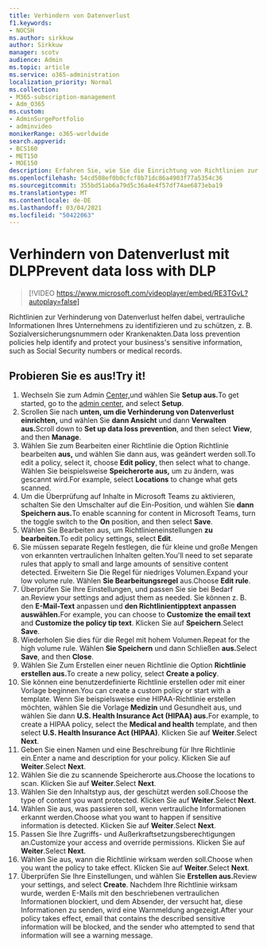 ```yaml
---
title: Verhindern von Datenverlust
f1.keywords:
- NOCSH
ms.author: sirkkuw
author: Sirkkuw
manager: scotv
audience: Admin
ms.topic: article
ms.service: o365-administration
localization_priority: Normal
ms.collection:
- M365-subscription-management
- Adm_O365
ms.custom:
- AdminSurgePortfolio
- adminvideo
monikerRange: o365-worldwide
search.appverid:
- BCS160
- MET150
- MOE150
description: Erfahren Sie, wie Sie die Einrichtung von Richtlinien zur Verhinderung von Datenverlust verwalten.
ms.openlocfilehash: 54cd508ef0b0cfcf8b71dc86a4903f77a5354c36
ms.sourcegitcommit: 355bd51ab6a79d5c36a4e4f57df74ae6873eba19
ms.translationtype: MT
ms.contentlocale: de-DE
ms.lasthandoff: 03/04/2021
ms.locfileid: "50422063"
---
```

# <a name="prevent-data-loss-with-dlp"></a><span data-ttu-id="fd31b-103">Verhindern von Datenverlust mit DLP</span><span class="sxs-lookup"><span data-stu-id="fd31b-103">Prevent data loss with DLP</span></span>

> [!VIDEO https://www.microsoft.com/videoplayer/embed/RE3TGvL?autoplay=false]

<span data-ttu-id="fd31b-104">Richtlinien zur Verhinderung von Datenverlust helfen dabei, vertrauliche Informationen Ihres Unternehmens zu identifizieren und zu schützen, z. B. Sozialversicherungsnummern oder Krankenakten.</span><span class="sxs-lookup"><span data-stu-id="fd31b-104">Data loss prevention policies help identify and protect your business's sensitive information, such as Social Security numbers or medical records.</span></span> 

## <a name="try-it"></a><span data-ttu-id="fd31b-105">Probieren Sie es aus!</span><span class="sxs-lookup"><span data-stu-id="fd31b-105">Try it!</span></span>

1. <span data-ttu-id="fd31b-106">Wechseln Sie zum Admin [Center,](https://admin.microsoft.com)und wählen Sie **Setup aus.**</span><span class="sxs-lookup"><span data-stu-id="fd31b-106">To get started, go to the [admin center](https://admin.microsoft.com), and select **Setup**.</span></span>
1. <span data-ttu-id="fd31b-107">Scrollen Sie nach **unten, um die Verhinderung von Datenverlust einrichten,** und wählen Sie **dann Ansicht** und dann **Verwalten aus.**</span><span class="sxs-lookup"><span data-stu-id="fd31b-107">Scroll down to **Set up data loss prevention**, and then select **View**, and then **Manage**.</span></span>
1. <span data-ttu-id="fd31b-108">Wählen Sie zum Bearbeiten einer Richtlinie die Option Richtlinie bearbeiten **aus,** und wählen Sie dann aus, was geändert werden soll.</span><span class="sxs-lookup"><span data-stu-id="fd31b-108">To edit a policy, select it, choose **Edit policy**, then select what to change.</span></span> <span data-ttu-id="fd31b-109">Wählen Sie beispielsweise **Speicherorte aus,** um zu ändern, was gescannt wird.</span><span class="sxs-lookup"><span data-stu-id="fd31b-109">For example, select **Locations** to change what gets scanned.</span></span>
1. <span data-ttu-id="fd31b-110">Um die Überprüfung auf Inhalte in Microsoft Teams  zu aktivieren, schalten Sie den Umschalter auf die Ein-Position, und wählen Sie **dann Speichern aus.**</span><span class="sxs-lookup"><span data-stu-id="fd31b-110">To enable scanning for content in Microsoft Teams, turn the toggle switch to the **On** position, and then select **Save**.</span></span>
1. <span data-ttu-id="fd31b-111">Wählen Sie Bearbeiten aus, um Richtlinieneinstellungen **zu bearbeiten.**</span><span class="sxs-lookup"><span data-stu-id="fd31b-111">To edit policy settings, select **Edit**.</span></span>
1. <span data-ttu-id="fd31b-112">Sie müssen separate Regeln festlegen, die für kleine und große Mengen von erkannten vertraulichen Inhalten gelten.</span><span class="sxs-lookup"><span data-stu-id="fd31b-112">You'll need to set separate rules that apply to small and large amounts of sensitive content detected.</span></span> <span data-ttu-id="fd31b-113">Erweitern Sie Die Regel für niedriges Volumen.</span><span class="sxs-lookup"><span data-stu-id="fd31b-113">Expand your low volume rule.</span></span> <span data-ttu-id="fd31b-114">Wählen **Sie Bearbeitungsregel** aus.</span><span class="sxs-lookup"><span data-stu-id="fd31b-114">Choose **Edit rule**.</span></span>
1. <span data-ttu-id="fd31b-115">Überprüfen Sie Ihre Einstellungen, und passen Sie sie bei Bedarf an.</span><span class="sxs-lookup"><span data-stu-id="fd31b-115">Review your settings and adjust them as needed.</span></span> <span data-ttu-id="fd31b-116">Sie können z. B. den **E-Mail-Text** anpassen und **den Richtlinientipptext anpassen auswählen.**</span><span class="sxs-lookup"><span data-stu-id="fd31b-116">For example, you can choose to **Customize the email text** and **Customize the policy tip text**.</span></span> <span data-ttu-id="fd31b-117">Klicken Sie auf **Speichern**.</span><span class="sxs-lookup"><span data-stu-id="fd31b-117">Select **Save**.</span></span>
1. <span data-ttu-id="fd31b-118">Wiederholen Sie dies für die Regel mit hohem Volumen.</span><span class="sxs-lookup"><span data-stu-id="fd31b-118">Repeat for the high volume rule.</span></span> <span data-ttu-id="fd31b-119">Wählen **Sie Speichern** und dann Schließen **aus.**</span><span class="sxs-lookup"><span data-stu-id="fd31b-119">Select **Save**, and then **Close**.</span></span>
1. <span data-ttu-id="fd31b-120">Wählen Sie Zum Erstellen einer neuen Richtlinie die Option **Richtlinie erstellen aus.**</span><span class="sxs-lookup"><span data-stu-id="fd31b-120">To create a new policy, select **Create a policy**.</span></span>
1. <span data-ttu-id="fd31b-121">Sie können eine benutzerdefinierte Richtlinie erstellen oder mit einer Vorlage beginnen.</span><span class="sxs-lookup"><span data-stu-id="fd31b-121">You can create a custom policy or start with a template.</span></span> <span data-ttu-id="fd31b-122">Wenn Sie beispielsweise eine HIPAA-Richtlinie erstellen möchten, wählen Sie die Vorlage **Medizin** und Gesundheit aus, und wählen Sie dann **U.S. Health Insurance Act (HIPAA) aus.**</span><span class="sxs-lookup"><span data-stu-id="fd31b-122">For example, to create a HIPAA policy, select the **Medical and health** template, and then select **U.S. Health Insurance Act (HIPAA)**.</span></span> <span data-ttu-id="fd31b-123">Klicken Sie auf **Weiter**.</span><span class="sxs-lookup"><span data-stu-id="fd31b-123">Select **Next**.</span></span>
1. <span data-ttu-id="fd31b-124">Geben Sie einen Namen und eine Beschreibung für Ihre Richtlinie ein.</span><span class="sxs-lookup"><span data-stu-id="fd31b-124">Enter a name and description for your policy.</span></span> <span data-ttu-id="fd31b-125">Klicken Sie auf **Weiter**.</span><span class="sxs-lookup"><span data-stu-id="fd31b-125">Select **Next**.</span></span>
1. <span data-ttu-id="fd31b-126">Wählen Sie die zu scannende Speicherorte aus.</span><span class="sxs-lookup"><span data-stu-id="fd31b-126">Choose the locations to scan.</span></span> <span data-ttu-id="fd31b-127">Klicken Sie auf **Weiter**.</span><span class="sxs-lookup"><span data-stu-id="fd31b-127">Select **Next**.</span></span>
1. <span data-ttu-id="fd31b-128">Wählen Sie den Inhaltstyp aus, der geschützt werden soll.</span><span class="sxs-lookup"><span data-stu-id="fd31b-128">Choose the type of content you want protected.</span></span> <span data-ttu-id="fd31b-129">Klicken Sie auf **Weiter**.</span><span class="sxs-lookup"><span data-stu-id="fd31b-129">Select **Next**.</span></span>
1. <span data-ttu-id="fd31b-130">Wählen Sie aus, was passieren soll, wenn vertrauliche Informationen erkannt werden.</span><span class="sxs-lookup"><span data-stu-id="fd31b-130">Choose what you want to happen if sensitive information is detected.</span></span> <span data-ttu-id="fd31b-131">Klicken Sie auf **Weiter**.</span><span class="sxs-lookup"><span data-stu-id="fd31b-131">Select **Next**.</span></span>
1. <span data-ttu-id="fd31b-132">Passen Sie Ihre Zugriffs- und Außerkraftsetzungsberechtigungen an.</span><span class="sxs-lookup"><span data-stu-id="fd31b-132">Customize your access and override permissions.</span></span> <span data-ttu-id="fd31b-133">Klicken Sie auf **Weiter**.</span><span class="sxs-lookup"><span data-stu-id="fd31b-133">Select **Next**.</span></span>
1. <span data-ttu-id="fd31b-134">Wählen Sie aus, wann die Richtlinie wirksam werden soll.</span><span class="sxs-lookup"><span data-stu-id="fd31b-134">Choose when you want the policy to take effect.</span></span> <span data-ttu-id="fd31b-135">Klicken Sie auf **Weiter**.</span><span class="sxs-lookup"><span data-stu-id="fd31b-135">Select **Next**.</span></span>
1. <span data-ttu-id="fd31b-136">Überprüfen Sie Ihre Einstellungen, und wählen Sie **Erstellen aus.**</span><span class="sxs-lookup"><span data-stu-id="fd31b-136">Review your settings, and select **Create**.</span></span> <span data-ttu-id="fd31b-137">Nachdem Ihre Richtlinie wirksam wurde, werden E-Mails mit den beschriebenen vertraulichen Informationen blockiert, und dem Absender, der versucht hat, diese Informationen zu senden, wird eine Warnmeldung angezeigt.</span><span class="sxs-lookup"><span data-stu-id="fd31b-137">After your policy takes effect, email that contains the described sensitive information will be blocked, and the sender who attempted to send that information will see a warning message.</span></span>